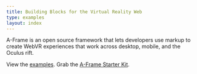```yaml
---
title: Building Blocks for the Virtual Reality Web
type: examples
layout: index
---
```


<div class="intro">
A-Frame is an open source framework that lets developers use markup to create WebVR experiences that work across desktop, mobile, and the Oculus rift.

View the <a href="examples/" class="btn-index btn-examples">examples</a>.
Grab the <a href="https://github.com/aframevr/aframe-boilerplate/" class="btn-index btn-boilerplate">A-Frame Starter Kit</a>.
</div>
